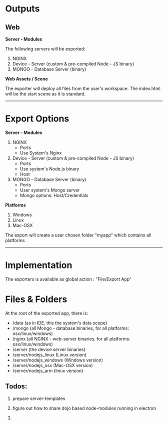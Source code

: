 # Outputs


## Web


**Server - Modules**
 
 The following servers will be exported:
 
 1. NGINX
 2. Device - Server (custom & pre-compiled Node - JS binary)
 3. MONGO - Database Server (binary)

**Web Assets / Scene**

 The exporter will deploy all files from the user's workspace. 
 The index.html will be the start scene as it is standard.
  

------------------------------------------------------------------------

# Export Options

**Server - Modules**


  1. NGINX
      - Ports
      - Use System's Nginx
  2. Device - Server (custom & pre-compiled Node - JS binary)
      - Ports
      - Use system's Node.js binary
      - Host
  3. MONGO - Database Server (binary)
      - Ports
      - User system's Mongo server
      - Mongo options: Host/Credentials


**Platforms**

  1. Windows
  2. Linux
  3. Mac-OSX

The export will create a user chosen folder "myapp" which contains all platforms 
 


------------------------------------------------------------------------

# Implementation

The exporters is available as global action : "File/Export App"

# Files & Folders

At the root of the exported app, there is:

- /data (as in IDE, this the system's data scope)
- /mongo (all Mongo - database binaries, for all platforms: osx/linux/windows)
- /nginx (all NGINX - web-server binaries, for all platforms: osx/linux/windows)
- /server (the device server binaries)
- /server/nodejs_linux (Linux version)
- /server/nodejs_windows (Windows version)
- /server/nodejs_osx (Mac-OSX version)
- /server/nodejs_arm (linux version)



## Todos:

1. prepare server-templates

2. figure out how to share dojo based node-modules running in electron
 
3. 



